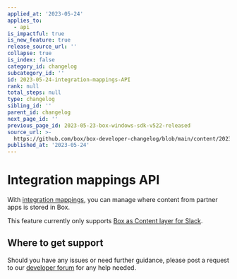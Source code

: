 ```yaml
---
applied_at: '2023-05-24'
applies_to:
  - api
is_impactful: true
is_new_feature: true
release_source_url: ''
collapse: true
is_index: false
category_id: changelog
subcategory_id: ''
id: 2023-05-24-integration-mappings-API
rank: null
total_steps: null
type: changelog
sibling_id: ''
parent_id: changelog
next_page_id: ''
previous_page_id: 2023-05-23-box-windows-sdk-v522-released
source_url: >-
  https://github.com/box/box-developer-changelog/blob/main/content/2023/05-24-integration-mappings-API.md
published_at: '2023-05-24'
---
```

# Integration mappings API

With [integration mappings][1], you can manage where content from partner apps is stored in Box.

This feature currently only supports [Box as Content layer for Slack][2].

## Where to get support

Should you have any issues or need further guidance, please post a request to
our [developer forum][3] for any help needed.

[1]: r://integration-mappings
[2]: https://support.box.com/hc/en-us/articles/4415585987859-Box-as-the-Content-Layer-for-Slack
[3]: https://support.box.com/hc/en-us/community/topics/360001932973-Platform-and-Developer-Forum